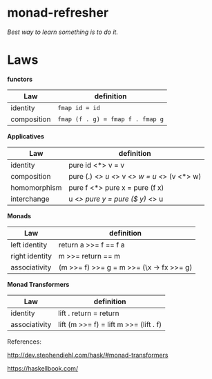 # monad-refresher
*Best way to learn something is to do it.*

# Laws
**functors**

| Law         | definition                       |
|-------------|----------------------------------|
| identity    | `fmap id = id`                   |
| composition | `fmap (f . g) = fmap f . fmap g` |

**Applicatives**

| Law          | definition                                   |
|--------------|----------------------------------------------|
| identity     | pure id <*> v = v                            |
| composition  | pure (.) <*> u <*> v <*> w = u <*> (v <*> w) |
| homomorphism | pure f <*> pure x = pure (f x)               |
| interchange  | u <*> pure y = pure ($ y) <*> u              |

**Monads**

| Law            | definition                               |
|----------------|------------------------------------------|
| left identity  | return a >>= f == f a                    |
| right identity | m >>= return == m                        |
| associativity  | (m >>= f) >>= g = m >>= (\x -> fx >>= g) |

**Monad Transformers**

| Law           | definition                             |
|---------------|----------------------------------------|
| identity      | lift . return = return                 |
| associativity | lift (m >>= f) = lift m >>= (lift . f) |

References:

http://dev.stephendiehl.com/hask/#monad-transformers

https://haskellbook.com/
